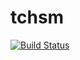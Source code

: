 # tchsm
[![Build Status](https://travis-ci.org/niclabs/tchsm.svg?branch=master)](https://travis-ci.org/niclabs/tchsm)
